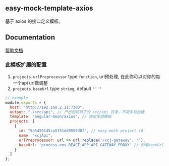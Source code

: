 easy-mock-template-axios
---
基于 axios 的接口定义模板。

Documentation
---
[帮助文档](https://easy-mock.github.io/easy-mock-cli/)

### 此模板扩展的配置
1. `projects.urlPreprocessor` type `function`, url预处理, 在此你可以对你的每一个api url做调整
2. `projects.baseUrl` type `string`, default `"''"`
```javascript
// example
module.exports = {
  host: "http://192.168.2.11:7300",
  output: "./src/api", // 产出到项目下的 src/api 目录，不用手动创建
  template: "angular-moon/axios", // 指定生成模板
  projects: [
    {
      id: "5a5459145ca5151dd8559d0f", // easy-mock project id
      name: "xcjApi",
      urlPreprocessor: url => url.replace('/xcj-gateway', ''),
      baseUrl: 'process.env.REACT_APP_API_GATEWAY_PROXY' // 如果baseUrl为字符串请使用 "'baseUrl'"
    }
  ]
};

```
